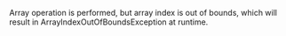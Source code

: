 Array operation is performed, but array index is out of bounds, which will result in ArrayIndexOutOfBoundsException at runtime.